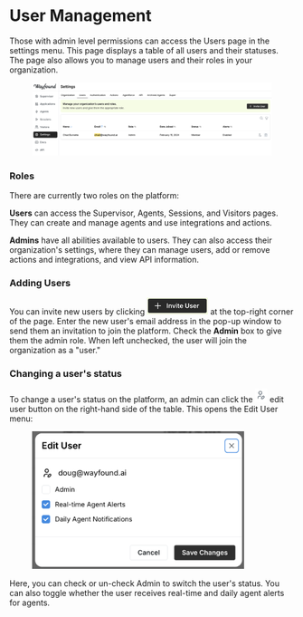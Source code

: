 # User Management

Those with admin level permissions can access the Users page in the settings menu. This page displays a table of all users and their statuses. The page also allows you to manage users and their roles in your organization.

<figure><img src="../.gitbook/assets/Untitled 2.png" alt=""><figcaption></figcaption></figure>

### Roles

There are currently two roles on the platform:

**Users** can access the Supervisor, Agents, Sessions, and Visitors pages. They can create and manage agents and use integrations and actions.

**Admins** have all abilities available to users. They can also access their organization's settings, where they can manage users, add or remove actions and integrations, and view API information.

### Adding Users

You can invite new users by clicking <img src="../.gitbook/assets/image (1) (1).png" alt="" data-size="line"> at the top-right corner of the page. Enter the new user's email address in the pop-up window to send them an invitation to join the platform. Check the **Admin** box to give them the admin role. When left unchecked, the user will join the organization as a "user."

### Changing a user's status

To change a user's status on the platform, an admin can click the <img src="../.gitbook/assets/image (2).png" alt="" data-size="line"> edit user button on the right-hand side of the table. This opens the Edit User menu:

<figure><img src="../.gitbook/assets/Untitled.png" alt="" width="375"><figcaption></figcaption></figure>

Here, you can check or un-check Admin to switch the user's status. You can also toggle whether the user receives real-time and daily agent alerts for agents.

